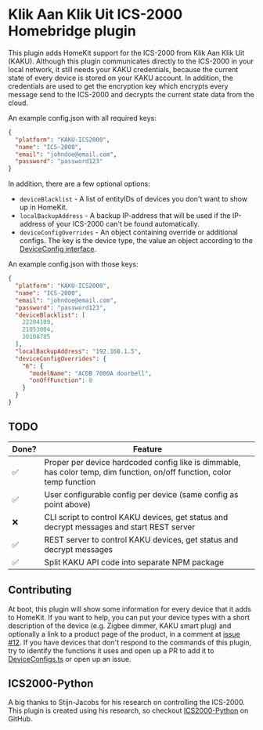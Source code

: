 # Klik Aan Klik Uit ICS-2000 Homebridge plugin

This plugin adds HomeKit support for the ICS-2000 from Klik Aan Klik Uit (KAKU). Although this plugin communicates
directly to the ICS-2000 in your local network, it still needs your KAKU credentials, because the current state of every
device is stored on your KAKU account. In addition, the credentials are used to get the encryption key which encrypts
every message send to the ICS-2000 and decrypts the current state data from the cloud.

An example config.json with all required keys:

```json
{
  "platform": "KAKU-ICS2000",
  "name": "ICS-2000",
  "email": "johndoe@email.com",
  "password": "password123"
}
```

In addition, there are a few optional options:

- `deviceBlacklist` - A list of entityIDs of devices you don't want to show up in HomeKit.
- `localBackupAddress` - A backup IP-address that will be used if the IP-address of your ICS-2000 can't be found
  automatically.
- `deviceConfigOverrides` - An object containing override or additional configs. The key is the device type, the value an object according to the [DeviceConfig interface](https://github.com/youridijk/ICS-2000-NodeJS/blob/main/src/kaku/model/DeviceConfig.ts).

An example config.json with those keys:

```json
{
  "platform": "KAKU-ICS2000",
  "name": "ICS-2000",
  "email": "johndoe@email.com",
  "password": "password123",
  "deviceBlacklist": [
    22204109,
    21053004,
    20108785
  ],
  "localBackupAddress": "192.168.1.5",
  "deviceConfigOverrides": {
    "6": {
      "modelName": "ACDB 7000A doorbell",
      "onOffFunction": 0
    }
  }
}
```

## TODO

| Done? | Feature                                                                                                                 |
|-------|-------------------------------------------------------------------------------------------------------------------------|
| ✅     | Proper per device hardcoded config like is dimmable, has color temp, dim function, on/off function, color temp function |
| ✅     | User configurable config per device (same config as point above)                                                        |
| ❌     | CLI script to control KAKU devices, get status and decrypt messages and start REST server                               |
| ✅     | REST server to control KAKU devices, get status and decrypt messages                                                    | 
| ✅     | Split KAKU API code into separate NPM package                                                                           |

## Contributing

At boot, this plugin will show some information for every device that it adds to HomeKit. If you want to help, you can
put your device types with a short description of the device (e.g. Zigbee dimmer, KAKU smart plug) and optionally a link
to a product page of the product, in a comment
at [issue #12](https://github.com/youridijk/homebridge-kaku-ics2000/issues/12).
If you have devices that don't respond to the commands of this plugin, 
try to identify the functions it uses and open up a PR to add it to 
[DeviceConfigs.ts](https://github.com/youridijk/ICS-2000-NodeJS/blob/main/src/kaku/model/DeviceConfig.ts) or open up an issue.

## ICS2000-Python

A big thanks to Stijn-Jacobs for his research on controlling the ICS-2000. This plugin is created using his research, so
checkout [ICS2000-Python](https://github.com/Stijn-Jacobs/ICS2000-Python) on GitHub.
